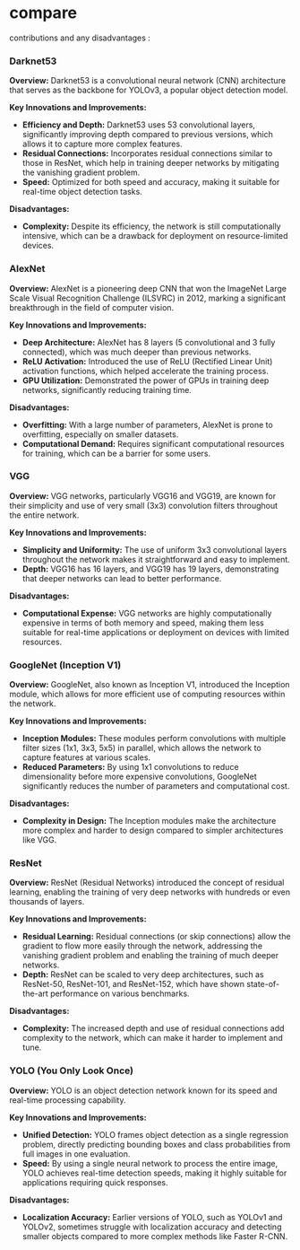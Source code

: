 # compare 
contributions and any disadvantages :

### Darknet53

**Overview:**
Darknet53 is a convolutional neural network (CNN) architecture that serves as the backbone for YOLOv3, a popular object detection model.

**Key Innovations and Improvements:**
- **Efficiency and Depth:** Darknet53 uses 53 convolutional layers, significantly improving depth compared to previous versions, which allows it to capture more complex features.
- **Residual Connections:** Incorporates residual connections similar to those in ResNet, which help in training deeper networks by mitigating the vanishing gradient problem.
- **Speed:** Optimized for both speed and accuracy, making it suitable for real-time object detection tasks.

**Disadvantages:**
- **Complexity:** Despite its efficiency, the network is still computationally intensive, which can be a drawback for deployment on resource-limited devices.

### AlexNet

**Overview:**
AlexNet is a pioneering deep CNN that won the ImageNet Large Scale Visual Recognition Challenge (ILSVRC) in 2012, marking a significant breakthrough in the field of computer vision.

**Key Innovations and Improvements:**
- **Deep Architecture:** AlexNet has 8 layers (5 convolutional and 3 fully connected), which was much deeper than previous networks.
- **ReLU Activation:** Introduced the use of ReLU (Rectified Linear Unit) activation functions, which helped accelerate the training process.
- **GPU Utilization:** Demonstrated the power of GPUs in training deep networks, significantly reducing training time.

**Disadvantages:**
- **Overfitting:** With a large number of parameters, AlexNet is prone to overfitting, especially on smaller datasets.
- **Computational Demand:** Requires significant computational resources for training, which can be a barrier for some users.

### VGG

**Overview:**
VGG networks, particularly VGG16 and VGG19, are known for their simplicity and use of very small (3x3) convolution filters throughout the entire network.

**Key Innovations and Improvements:**
- **Simplicity and Uniformity:** The use of uniform 3x3 convolutional layers throughout the network makes it straightforward and easy to implement.
- **Depth:** VGG16 has 16 layers, and VGG19 has 19 layers, demonstrating that deeper networks can lead to better performance.

**Disadvantages:**
- **Computational Expense:** VGG networks are highly computationally expensive in terms of both memory and speed, making them less suitable for real-time applications or deployment on devices with limited resources.

### GoogleNet (Inception V1)

**Overview:**
GoogleNet, also known as Inception V1, introduced the Inception module, which allows for more efficient use of computing resources within the network.

**Key Innovations and Improvements:**
- **Inception Modules:** These modules perform convolutions with multiple filter sizes (1x1, 3x3, 5x5) in parallel, which allows the network to capture features at various scales.
- **Reduced Parameters:** By using 1x1 convolutions to reduce dimensionality before more expensive convolutions, GoogleNet significantly reduces the number of parameters and computational cost.

**Disadvantages:**
- **Complexity in Design:** The Inception modules make the architecture more complex and harder to design compared to simpler architectures like VGG.

### ResNet

**Overview:**
ResNet (Residual Networks) introduced the concept of residual learning, enabling the training of very deep networks with hundreds or even thousands of layers.

**Key Innovations and Improvements:**
- **Residual Learning:** Residual connections (or skip connections) allow the gradient to flow more easily through the network, addressing the vanishing gradient problem and enabling the training of much deeper networks.
- **Depth:** ResNet can be scaled to very deep architectures, such as ResNet-50, ResNet-101, and ResNet-152, which have shown state-of-the-art performance on various benchmarks.

**Disadvantages:**
- **Complexity:** The increased depth and use of residual connections add complexity to the network, which can make it harder to implement and tune.

### YOLO (You Only Look Once)

**Overview:**
YOLO is an object detection network known for its speed and real-time processing capability.

**Key Innovations and Improvements:**
- **Unified Detection:** YOLO frames object detection as a single regression problem, directly predicting bounding boxes and class probabilities from full images in one evaluation.
- **Speed:** By using a single neural network to process the entire image, YOLO achieves real-time detection speeds, making it highly suitable for applications requiring quick responses.

**Disadvantages:**
- **Localization Accuracy:** Earlier versions of YOLO, such as YOLOv1 and YOLOv2, sometimes struggle with localization accuracy and detecting smaller objects compared to more complex methods like Faster R-CNN.
